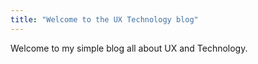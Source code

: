 ```yaml
---
title: "Welcome to the UX Technology blog"
---
```

Welcome to my simple blog all about UX and Technology.

